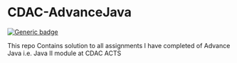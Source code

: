 # CDAC-AdvanceJava

[![Generic badge](
https://img.shields.io/github/license/elpidaguy/CDAC-AdvanceJava?style=flat-square)](https://github.com/elpidaguy/CDAC-AdvanceJava/blob/master/LICENSE)

This repo Contains solution to all assignments I have completed of Advance Java i.e. Java II module at CDAC ACTS
